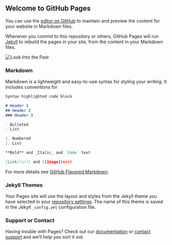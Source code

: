 ## Welcome to GitHub Pages

You can use the [editor on GitHub](https://github.com/uscsnostromo/silence-mayday.github.io/edit/master/index.md) to maintain and preview the content for your website in Markdown files.

Whenever you commit to this repository or others, GitHub Pages will run [Jekyll](https://jekyllrb.com/) to rebuild the pages in your site, from the content in your Markdown files.

![Look Into the Past](202004-IntroSecCon-NeverLan-CTF/Look-into-the-past)

### Markdown

Markdown is a lightweight and easy-to-use syntax for styling your writing. It includes conventions for

```markdown
Syntax highlighted code block

# Header 1
## Header 2
### Header 3

- Bulleted
- List

1. Numbered
2. List

**Bold** and _Italic_ and `Code` text

[Link](url) and ![Image](src)
```

For more details see [GitHub Flavored Markdown](https://guides.github.com/features/mastering-markdown/).

### Jekyll Themes

Your Pages site will use the layout and styles from the Jekyll theme you have selected in your [repository settings](https://github.com/uscsnostromo/silence-mayday.github.io/settings). The name of this theme is saved in the Jekyll `_config.yml` configuration file.

### Support or Contact

Having trouble with Pages? Check out our [documentation](https://help.github.com/categories/github-pages-basics/) or [contact support](https://github.com/contact) and we’ll help you sort it out.
